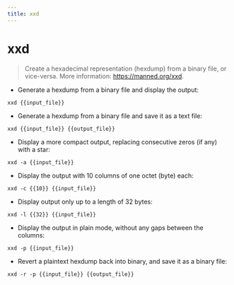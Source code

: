```yaml
---
title: xxd
---
```

# xxd

> Create a hexadecimal representation (hexdump) from a binary file, or vice-versa.
> More information: <https://manned.org/xxd>.

- Generate a hexdump from a binary file and display the output:

`xxd {{input_file}}`

- Generate a hexdump from a binary file and save it as a text file:

`xxd {{input_file}} {{output_file}}`

- Display a more compact output, replacing consecutive zeros (if any) with a star:

`xxd -a {{input_file}}`

- Display the output with 10 columns of one octet (byte) each:

`xxd -c {{10}} {{input_file}}`

- Display output only up to a length of 32 bytes:

`xxd -l {{32}} {{input_file}}`

- Display the output in plain mode, without any gaps between the columns:

`xxd -p {{input_file}}`

- Revert a plaintext hexdump back into binary, and save it as a binary file:

`xxd -r -p {{input_file}} {{output_file}}`
